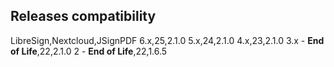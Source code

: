## Releases compatibility

LibreSign,Nextcloud,JSignPDF
6.x,25,2.1.0
5.x,24,2.1.0
4.x,23,2.1.0
3.x - **End of Life**,22,2.1.0
2 - **End of Life**,22,1.6.5
